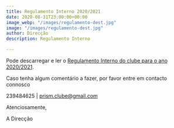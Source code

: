 ```yaml
---
title: Regulamento Interno 2020/2021
date: 2020-08-31T23:00:00+00:00
image_webp: "/images/regulamento-dest.jpg"
image: "/images/regulamento-dest.jpg"
author: Direcção
description: Regulamento Interno

---
```

Pode descarregar e ler o [Regulamento Interno do clube para o ano 2020/2021](/images/regulamento-interno-para-a-organizacao-das-atividades.pdf "Regulamento Interno do clube para o ano 2020/2021").

Caso tenha algum comentário a fazer, por favor entre em contacto connosco

239484625 | prism.clube@gmail.com

Atenciosamente,

A Direcção